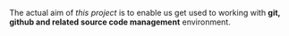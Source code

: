 The actual aim of *this project* is to enable us get used to working with **git, github and related source code management** environment.
